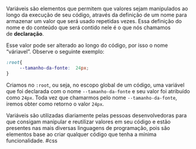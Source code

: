 Variáveis são elementos que permitem que valores sejam manipulados ao longo da execução de seu código, através da definição de um nome para armazenar um valor que será usado repetidas vezes. Essa definição do nome e do conteúdo que será contido nele é o que nós chamamos de **declaração**.

Esse valor pode ser alterado ao longo do código, por isso o nome “váriavel”.
Observe o seguinte exemplo:

```css
:root{
     --tamanho-da-fonte:  24px;
}
```

Criamos no `:root`, ou seja, no escopo global de um código, uma variável que foi declarada com o nome `--tamanho-da-fonte` e seu valor foi atribuído como `24px`. Toda vez que chamarmos pelo nome `--tamanho-da-fonte`, iremos obter como retorno o valor `24px`.

Variáveis são utilizadas diariamente pelas pessoas desenvolvedoras para que consigam manipular e reutilizar valores em seu código e estão presentes nas mais diversas linguagens de programação, pois são elementos base ao criar qualquer código que tenha a mínima funcionalidade.
#css 